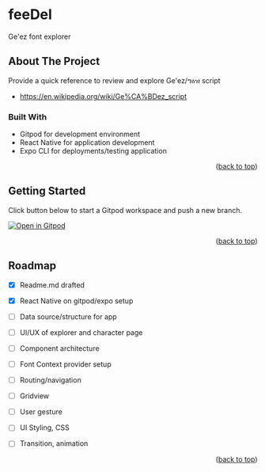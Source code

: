 <div id="top"></div>

# feeDel
Ge'ez font explorer

<!-- ABOUT THE PROJECT -->
## About The Project

Provide a quick reference to review and explore Ge'ez/ግዕዝ script
 - https://en.wikipedia.org/wiki/Ge%CA%BDez_script

### Built With
 - Gitpod for development environment
 - React Native for application development
 - Expo CLI for deployments/testing application

<p align="right">(<a href="#top">back to top</a>)</p>



<!-- GETTING STARTED -->
## Getting Started

<p>Click button below to start a Gitpod workspace and push a new branch.</p>

[![Open in Gitpod](https://gitpod.io/button/open-in-gitpod.svg)](https://gitpod.io/#https://github.com/russom-woldezghi/feeDel.git)



<p align="right">(<a href="#top">back to top</a>)</p>

<!-- ROADMAP -->
## Roadmap

- [x] Readme.md drafted
- [x] React Native on gitpod/expo setup
- [ ] Data source/structure for app
- [ ] UI/UX of explorer and character page
- [ ] Component architecture
- [ ] Font Context provider setup
- [ ] Routing/navigation
- [ ] Gridview
- [ ] User gesture 
- [ ] UI Styling, CSS
- [ ] Transition, animation


<p align="right">(<a href="#top">back to top</a>)</p>

